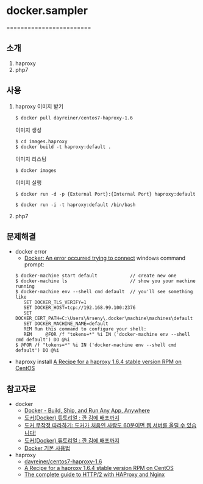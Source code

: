# docker.sampler
========================


소개
----
1. haproxy
2. php7


사용
---
1. haproxy
   이미지 받기
    ```
    $ docker pull dayreiner/centos7-haproxy-1.6
    ```
   이미지 생성
    ```
    $ cd images.haproxy
    $ docker build -t haproxy:default .
    ```
   이미지 리스팅
    ```
    $ docker images
    ```
   이미지 실행
    ```
    $ docker run -d -p {External Port}:{Internal Port} haproxy:default
    ```
    ```
    $ docker run -i -t haproxy:default /bin/bash
    ```

2. php7


문제해결
----
   * docker error
      * [Docker: An error occurred trying to connect](http://stackoverflow.com/questions/35071536/docker-an-error-occurred-trying-to-connect)
      windows command prompt:
      ```
      $ docker-machine start default            // create new one
      $ docker-machine ls                       // show you your machine running
      $ docker-machine env --shell cmd default  // you'll see something like
         SET DOCKER_TLS_VERIFY=1
         SET DOCKER_HOST=tcp://192.168.99.100:2376
         SET DOCKER_CERT_PATH=C:\Users\Arseny\.docker\machine\machines\default
         SET DOCKER_MACHINE_NAME=default
         REM Run this command to configure your shell:
         REM     @FOR /f "tokens=*" %i IN ('docker-machine env --shell cmd default') DO @%i
      $ @FOR /f "tokens=*" %i IN ('docker-machine env --shell cmd default') DO @%i
      ```
   * haproxy install
      [A Recipe for a haproxy 1.6.4 stable version RPM on CentOS](https://github.com/ITV/rpm-haproxy)


참고자료
----
* docker
   * [Docker - Build, Ship, and Run Any App, Anywhere](https://www.docker.com/)
   * [도커(Docker) 튜토리얼 : 깐 김에 배포까지](http://blog.nacyot.com/articles/2014-01-27-easy-deploy-with-docker/)
   * [도커 무작정 따라하기: 도커가 처음인 사람도 60분이면 웹 서버를 올릴 수 있습니다!](http://www.slideshare.net/pyrasis/docker-fordummies-44424016)
   * [도커(Docker) 튜토리얼 : 깐 김에 배포까지](http://blog.nacyot.com/articles/2014-01-27-easy-deploy-with-docker/)
   * [Docker 기본 사용법](http://pyrasis.com/Docker/Docker-HOWTO)
* haproxy   
   * [dayreiner/centos7-haproxy-1.6](https://hub.docker.com/r/dayreiner/centos7-haproxy-1.6/)
   * [A Recipe for a haproxy 1.6.4 stable version RPM on CentOS](https://github.com/ITV/rpm-haproxy)
   * [The complete guide to HTTP/2 with HAProxy and Nginx](http://m12.io/blog/http-2-with-haproxy-and-nginx-guide)
